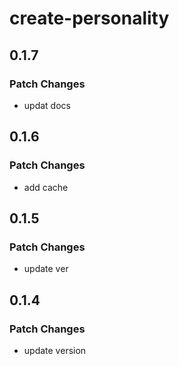 # create-personality

## 0.1.7

### Patch Changes

- updat docs

## 0.1.6

### Patch Changes

- add cache

## 0.1.5

### Patch Changes

- update ver

## 0.1.4

### Patch Changes

- update version
